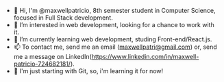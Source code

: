 - 👋 Hi, I'm @maxwellpatricio, 8th semester student in Computer Science, focused in Full Stack development.
- 👀 I’m interested in web development, looking for a chance to work with it.
- 🌱 I’m currently learning web development, studing Front-end/React.js.
- 📫 To contact me, send me an email (maxwellpatri@gmail.com) or, send me a message on LinkedIn(https://www.linkedin.com/in/maxwell-patricio-724682181/).
- 🏁 I'm just starting with Git, so, i'm learning it for now!

<!---
maxwellpatricio/maxwellpatricio is a ✨ special ✨ repository because its `README.md` (this file) appears on your GitHub profile.
You can click the Preview link to take a look at your changes.
--->
